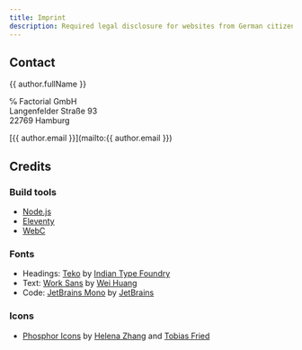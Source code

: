 ```yaml
---
title: Imprint
description: Required legal disclosure for websites from German citizens.
---
```


## Contact

{{ author.fullName }}

℅ Factorial GmbH\
Langenfelder Straße 93\
22769 Hamburg

[{{ author.email }}](mailto:{{ author.email }})

## Credits

### Build tools

- [Node.js](https://nodejs.org/)
- [Eleventy](https://www.11ty.dev/)
- [WebC](https://www.11ty.dev/docs/languages/webc/)

### Fonts

- Headings: [Teko](https://fonts.google.com/specimen/Teko) by [Indian Type Foundry](https://www.indiantypefoundry.com/)
- Text: [Work Sans](https://fonts.google.com/specimen/Work+Sans) by [Wei Huang](https://weiweihuanghuang.github.io/)
- Code: [JetBrains Mono](https://fonts.google.com/specimen/JetBrains+Mono) by [JetBrains](https://www.jetbrains.com/)

### Icons

- [Phosphor Icons](https://phosphoricons.com/) by [Helena Zhang](https://helenazhang.com/) and [Tobias Fried](https://tobiasfried.com/)
